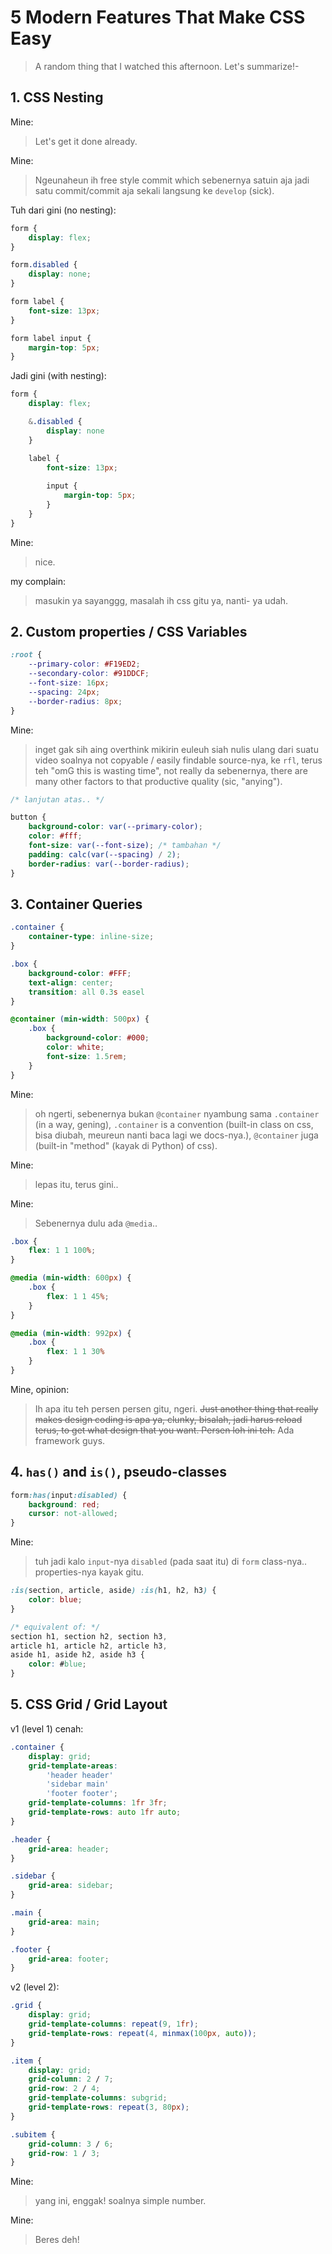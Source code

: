 # 5 Modern Features That Make CSS Easy

> A random thing that I watched this afternoon. Let's summarize!-

## 1. CSS Nesting

Mine:
> Let's get it done already.

Mine:
> Ngeunaheun ih free style commit which sebenernya satuin aja jadi satu commit/commit aja sekali langsung ke `develop` (sick).

Tuh dari gini (no nesting):

```css
form {
    display: flex;
}

form.disabled {
    display: none;
}

form label {
    font-size: 13px;
}

form label input {
    margin-top: 5px;
}
```

Jadi gini (with nesting):

```css
form {
    display: flex;

    &.disabled {
        display: none
    }

    label {
        font-size: 13px;
        
        input {
            margin-top: 5px;
        }
    }
}
```

Mine:
> nice.

my complain:
> masukin ya sayanggg, masalah ih css gitu ya, nanti- ya udah.

## 2. Custom properties / CSS Variables

```css
:root {
    --primary-color: #F19ED2;
    --secondary-color: #91DDCF;
    --font-size: 16px;
    --spacing: 24px;
    --border-radius: 8px;
}
```

Mine:
> inget gak sih aing overthink mikirin euleuh siah nulis ulang dari suatu video soalnya not copyable / easily findable source-nya, ke `rfl`, terus teh "omG this is wasting time", not really da sebenernya, there are many other factors to that productive quality (sic, "anying").

```css
/* lanjutan atas.. */

button {
    background-color: var(--primary-color);
    color: #fff;
    font-size: var(--font-size); /* tambahan */
    padding: calc(var(--spacing) / 2);
    border-radius: var(--border-radius);
}
```

## 3. Container Queries

```css
.container {
    container-type: inline-size;
}

.box {
    background-color: #FFF;
    text-align: center;
    transition: all 0.3s easel
}

@container (min-width: 500px) {
    .box {
        background-color: #000;
        color: white;
        font-size: 1.5rem;
    }
}
```

Mine:
> oh ngerti, sebenernya bukan `@container` nyambung sama `.container` (in a way, gening), `.container` is a convention (built-in class on css, bisa diubah, meureun nanti baca lagi we docs-nya.), `@container` juga (built-in "method" (kayak di Python) of css).

Mine:
> lepas itu, terus gini..

Mine:
> Sebenernya dulu ada `@media`..

```css
.box {
    flex: 1 1 100%;
}

@media (min-width: 600px) {
    .box {
        flex: 1 1 45%;
    }
}

@media (min-width: 992px) {
    .box {
        flex: 1 1 30%
    }
}
```

Mine, opinion:
> Ih apa itu teh persen persen gitu, ngeri. ~~Just another thing that really makes design coding is apa ya, clunky, bisalah, jadi harus reload terus, to get what design that you want. Persen loh ini teh.~~ Ada framework guys.

## 4. `has()` and `is()`, pseudo-classes
 
```css
form:has(input:disabled) {
    background: red;
    cursor: not-allowed;
}
```

Mine:
> tuh jadi kalo `input`-nya `disabled` (pada saat itu) di `form` class-nya.. properties-nya kayak gitu.

```css
:is(section, article, aside) :is(h1, h2, h3) {
    color: blue;
}

/* equivalent of: */
section h1, section h2, section h3,
article h1, article h2, article h3,
aside h1, aside h2, aside h3 {
    color: #blue;
}
```

## 5. CSS Grid / Grid Layout

v1 (level 1) cenah:

```css
.container {
    display: grid;
    grid-template-areas:
        'header header'
        'sidebar main'
        'footer footer';
    grid-template-columns: 1fr 3fr;
    grid-template-rows: auto 1fr auto;
}

.header {
    grid-area: header;
}

.sidebar {
    grid-area: sidebar;
}

.main {
    grid-area: main;
}

.footer {
    grid-area: footer;
}
```

v2 (level 2):

```css
.grid {
    display: grid;
    grid-template-columns: repeat(9, 1fr);
    grid-template-rows: repeat(4, minmax(100px, auto));
}

.item {
    display: grid;
    grid-column: 2 / 7;
    grid-row: 2 / 4;
    grid-template-columns: subgrid;
    grid-template-rows: repeat(3, 80px);
}

.subitem {
    grid-column: 3 / 6;
    grid-row: 1 / 3;
}
```

Mine:
> yang ini, enggak! soalnya simple number.

Mine:
> Beres deh!
